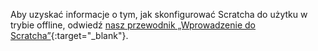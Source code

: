 Aby uzyskać informacje o tym, jak skonfigurować Scratcha do użytku w trybie offline, odwiedź [nasz przewodnik „Wprowadzenie do Scratcha”](https://projects.raspberrypi.org/pl-PL/projects/getting-started-scratch/1){:target="_blank"}.

